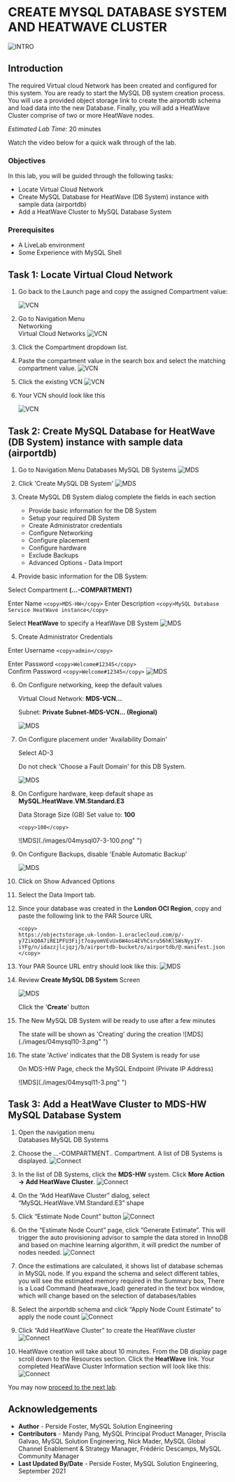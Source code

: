 # CREATE MYSQL DATABASE SYSTEM AND HEATWAVE CLUSTER
![INTRO](./images/00_mds_heatwave_2.png " ") 


## Introduction

The required Virtual cloud Network has been created and configured for this system. You are ready to start the MySQL DB system creation process. You will use a provided object storage link to create the airportdb schema and load data into the new Database.  Finally, you will add a HeatWave Cluster comprise of two or more HeatWave nodes.   

_Estimated Lab Time:_ 20 minutes

Watch the video below for a quick walk through of the lab.

[](youtube:pqjN8UpoGnj8)

### Objectives

In this lab, you will be guided through the following tasks:


- Locate Virtual Cloud Network 
- Create MySQL Database for HeatWave (DB System) instance with sample data (airportdb)
- Add a HeatWave Cluster to MySQL Database System

### Prerequisites

- A LiveLab environment 
- Some Experience with MySQL Shell


## Task 1: Locate Virtual Cloud Network 

1. Go back to the Launch page and copy the assigned Compartment value: 

    ![VCN](./images/green-get-compartment-id-2.png " ")

2. Go to Navigation Menu   
    Networking  
    Virtual Cloud Networks
    ![VCN](./images/03vcn01.png " ")
3. Click the Compartment dropdown list.

4. Paste the compartment value in the search box and select the matching  compartment value.
    ![VCN](./images/green-search-compartment-2.png " ")

5. Click the existing VCN 
    ![VCN](./images/green-select-vcn.png " ")

6. Your VCN should look like this

    ![VCN](./images/green-view-vcn.png " ")


## Task 2: Create MySQL Database for HeatWave (DB System) instance with sample data (airportdb)

1. Go to Navigation Menu 
         Databases 
         MySQL
         DB Systems
    ![MDS](./images/04mysql01.png " ")

2. Click 'Create MySQL DB System'
    ![MDS](./images/04mysql02.png " ")

3. Create MySQL DB System dialog complete the fields in each section

    - Provide basic information for the DB System
    - Setup your required DB System
    - Create Administrator credentials
    - Configure Networking
    - Configure placement
    - Configure hardware
    - Exclude Backups
    - Advanced Options - Data Import
   
4. Provide basic information for the DB System:

 Select Compartment **(...-COMPARTMENT)**

 Enter Name
     ```
    <copy>MDS-HW</copy>
    ```
 Enter Description 
    ```
    <copy>MySQL Database Service HeatWave instance</copy>
    ```
 
 Select **HeatWave** to specify a HeatWave DB System
    ![MDS](./images/green-db.png " ")

5. Create Administrator Credentials

 Enter Username
    ```
    <copy>admin</copy>
    ```
    
 Enter Password
    ```
    <copy>Welcome#12345</copy>
    ```   
 Confirm Password
    ```
    <copy>Welcome#12345</copy>
    ```
    ![MDS](./images/04mysql04.png " ")

6. On Configure networking, keep the default values

    Virtual Cloud Network: **MDS-VCN...**
    
    Subnet: **Private Subnet-MDS-VCN... (Regional)**

    ![MDS](./images/green-configure-vcn.png " ")

7. On Configure placement under 'Availability Domain'
   
    Select AD-3

    Do not check 'Choose a Fault Domain' for this DB System. 

    ![MDS](./images/04mysql06-3.png " ")

8. On Configure hardware, keep default shape as **MySQL.HeatWave.VM.Standard.E3**

    Data Storage Size (GB) Set value to:  **100**
    
    ```
    <copy>100</copy>
    ``` 
    ![MDS](./images/04mysql07-3-100.png" ")

9. On Configure Backups, disable 'Enable Automatic Backup'

    ![MDS](./images/04mysql08.png " ")

10. Click on Show Advanced Options 


11. Select the Data Import tab. 
12. Since your database was created in the **London OCI Region**, copy and paste the following link to the PAR Source URL</summary>

    ```
    <copy> 
    https://objectstorage.uk-london-1.oraclecloud.com/p/-y7ZikQ0A7iRE1PFU3Fijt7oayomVEvUx6W4os4EVhCsru56hKlSWsNyy1Y-iYFg/n/idazzjlcjqzj/b/airportdb-bucket/o/airportdb/@.manifest.json  
    </copy>
    ```

 
13. Your PAR Source URL entry should look like this:
    ![MDS](./images/04mysql08-2.png " ")

14. Review **Create MySQL DB System**  Screen 

    ![MDS](./images/04mysql09-3.png " ")

    
    Click the '**Create**' button

15. The New MySQL DB System will be ready to use after a few minutes 

    The state will be shown as 'Creating' during the creation
    ![MDS](./images/04mysql10-3.png" ")

16. The state 'Active' indicates that the DB System is ready for use 

    On MDS-HW Page, check the MySQL Endpoint (Private IP Address) 

    ![MDS](./images/04mysql11-3.png" ")

## Task 3: Add a HeatWave Cluster to MDS-HW MySQL Database System

1. Open the navigation menu  
    Databases 
    MySQL
    DB Systems
2. Choose the ...-COMPARTMENT.. Compartment. A list of DB Systems is displayed. 
    ![Connect](./images/10addheat01.png " ")
3. In the list of DB Systems, click the **MDS-HW** system. Click **More Action ->  Add HeatWave Cluster**.
    ![Connect](./images/10addheat02.png " ")
4. On the “Add HeatWave Cluster” dialog, select “MySQL.HeatWave.VM.Standard.E3” shape

5. Click “Estimate Node Count” button
    ![Connect](./images/10addheat03.png " ")
6. On the “Estimate Node Count” page, click “Generate Estimate”. This will trigger the auto
provisioning advisor to sample the data stored in InnoDB and based on machine learning
algorithm, it will predict the number of nodes needed.
    ![Connect](./images/10addheat04.png " ")

7. Once the estimations are calculated, it shows list of database schemas in MySQL node. If you expand the schema and select different tables, you will see the estimated memory required in the Summary box, There is a Load Command (heatwave_load) generated in the text box window, which will change based on the selection of databases/tables

8. Select the airportdb schema and click “Apply Node Count Estimate” to apply the node count
    ![Connect](./images/10addheat05.png " ")

9. Click “Add HeatWave Cluster” to create the HeatWave cluster
    ![Connect](./images/10addheat06.png " ")
10. HeatWave creation will take about 10 minutes. From the DB display page scroll down to the Resources section. Click the **HeatWave** link. Your completed HeatWave Cluster Information section will look like this:
    ![Connect](./images/10addheat07.png " ")


You may now [proceed to the next lab](#next).

## Acknowledgements
* **Author** - Perside Foster, MySQL Solution Engineering 
* **Contributors** - Mandy Pang, MySQL Principal Product Manager,  Priscila Galvao, MySQL Solution Engineering, Nick Mader, MySQL Global Channel Enablement & Strategy Manager, Frédéric Descamps, MySQL Community Manager
* **Last Updated By/Date** - Perside Foster, MySQL Solution Engineering, September 2021
